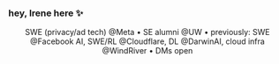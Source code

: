 ### hey, Irene here :sparkles:

<div align="center"> SWE (privacy/ad tech) @Meta • SE alumni @UW • previously: SWE @Facebook AI, SWE/RL @Cloudflare, DL @DarwinAI, cloud infra @WindRiver • DMs open</div>
